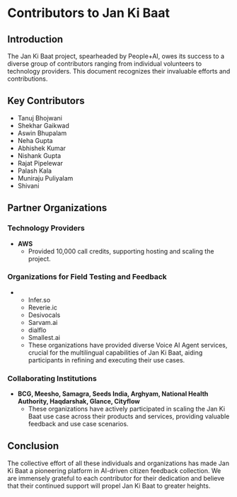 # Contributors to Jan Ki Baat

## Introduction
The Jan Ki Baat project, spearheaded by People+AI, owes its success to a diverse group of contributors ranging from individual volunteers to technology providers. This document recognizes their invaluable efforts and contributions.

## Key Contributors

- Tanuj Bhojwani
- Shekhar Gaikwad
- Aswin Bhupalam
- Neha Gupta
- Abhishek Kumar
- Nishank Gupta
- Rajat Pipelewar
- Palash Kala
- Muniraju Puliyalam
- Shivani

## Partner Organizations

### Technology Providers
- **AWS**
  - Provided 10,000 call credits, supporting hosting and scaling the project.

### Organizations for Field Testing and Feedback
- - Infer.so
  - Reverie.ic
  - Desivocals
  - Sarvam.ai
  - dialflo
  - Smallest.ai
  - These organizations have provided diverse Voice AI Agent services, crucial for the multilingual capabilities of Jan Ki Baat, aiding participants in refining and executing their use cases.

### Collaborating Institutions
- **BCG, Meesho, Samagra, Seeds India, Arghyam, National Health Authority, Haqdarshak, Glance, Cityflow**
  - These organizations have actively participated in scaling the Jan Ki Baat use case across their products and services, providing valuable feedback and use case scenarios.

## Conclusion

The collective effort of all these individuals and organizations has made Jan Ki Baat a pioneering platform in AI-driven citizen feedback collection. We are immensely grateful to each contributor for their dedication and believe that their continued support will propel Jan Ki Baat to greater heights.
